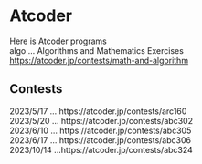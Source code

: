 # Atcoder
Here is Atcoder programs
<br>
algo ... Algorithms and Mathematics Exercises
https://atcoder.jp/contests/math-and-algorithm

<h2>Contests</h2>
2023/5/17 ... https://atcoder.jp/contests/arc160
<br>
2023/5/20 ... https://atcoder.jp/contests/abc302
<br>
2023/6/10 ... https://atcoder.jp/contests/abc305
<br>
2023/6/17 ... https://atcoder.jp/contests/abc306
<br>
2023/10/14 ...https://atcoder.jp/contests/abc324 
<br>
